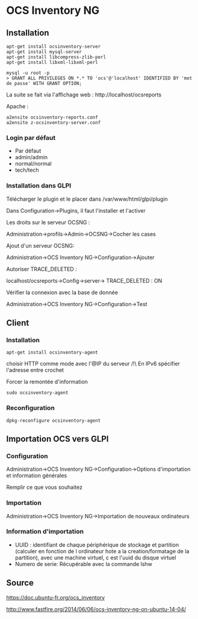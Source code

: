 # OCS Inventory NG
## Installation
	apt-get install ocsinventory-server
	apt-get install mysql-server
	apt-get install libcompress-zlib-perl
	apt-get install libxml-libxml-perl

	mysql -u root -p
	> GRANT ALL PRIVILEGES ON *.* TO 'ocs'@'localhost' IDENTIFIED BY 'mot de passe' WITH GRANT OPTION;

La suite se fait via l'affichage web :
http://localhost/ocsreports

Apache :

	a2ensite ocsinventory-reports.conf
	a2ensite z-ocsinventory-server.conf

### Login par défaut
* Par défaut
* admin/admin
* normal/normal
* tech/tech

### Installation dans GLPI
Télécharger le plugin et le placer dans /var/www/html/glpi/plugin

Dans Configuration->Plugins, il faut l'installer et l'activer

Les droits sur le serveur OCSNG :

Administration->profils->Admin->OCSNG->Cocher les cases

Ajout d'un serveur OCSNG:

Administration->OCS Inventory NG->Configuration->Ajouter

Autoriser TRACE_DELETED :

localhost/ocsreports->Config->server-> TRACE_DELETED : ON

Vérifier la connexion avec la base de donnée

Administration->OCS Inventory NG->Configuration->Test

## Client
### Installation
	apt-get install ocsinventory-agent

choisir HTTP comme mode avec l'@IP du serveur
/!\\ En IPv6 spécifier l'adresse entre crochet

Forcer la remontée d'information

	sudo ocsinventory-agent

### Reconfiguration
	dpkg-reconfigure ocsinventory-agent

## Importation OCS vers GLPI
### Configuration
Administration->OCS Inventory NG->Configuration->Options d'importation et information générales

Remplir ce que vous souhaitez

### Importation
Administration->OCS Inventory NG->Importation de nouveaux ordinateurs

### Information d'importation
* UUID : identifiant de chaque périphérique de stockage et partition (calculer en fonction de l ordinateur hote a la creation/formatage de la partition), avec une machine virtuel, c est l'uuid du disque virtuel
* Numero de serie: Récupérable avec la commande lshw

## Source
https://doc.ubuntu-fr.org/ocs_inventory

http://www.fastfire.org/2014/06/06/ocs-inventory-ng-on-ubuntu-14-04/
